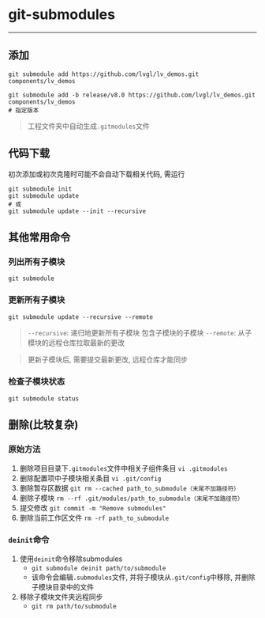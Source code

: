 # git-submodules
----

## 添加

```shell
git submodule add https://github.com/lvgl/lv_demos.git components/lv_demos

git submodule add -b release/v8.0 https://github.com/lvgl/lv_demos.git components/lv_demos
# 指定版本
```
> 工程文件夹中自动生成`.gitmodules`文件

## 代码下载

初次添加或初次克隆时可能不会自动下载相关代码, 需运行
```shell
git submodule init
git submodule update
# 或
git submodule update --init --recursive

```

## 其他常用命令

### 列出所有子模块

```shell
git submodule
```

### 更新所有子模块

```shell
git submodule update --recursive --remote
```
> `--recursive`:   递归地更新所有子模块 包含子模块的子模块
> `--remote`:        从子模块的远程仓库拉取最新的更改

> 更新子模块后, 需要提交最新更改, 远程仓库才能同步

### 检查子模块状态

```shell
git submodule status
```

## 删除(比较复杂)

### 原始方法

1. 删除项目目录下`.gitmodules`文件中相关子组件条目    `vi .gitmodules`
2. 删除配置项中子模块相关条目    `vi .git/config`
3. 删除暂存区数据    `git rm --cached path_to_submodule（末尾不加路径符）`
4. 删除子模块    `rm --rf .git/modules/path_to_submodule（末尾不加路径符）`
5. 提交修改    `git commit -m "Remove submodules"`
6. 删除当前工作区文件    `rm -rf path_to_submodule`

### `deinit`命令

1. 使用`deinit`命令移除submodules
    - `git submodule deinit path/to/submodule`
    - 该命令会编辑`.submodules`文件, 并将子模块从`.git/config`中移除, 并删除子模块目录中的文件
2. 移除子模块文件夹远程同步
    - `git rm path/to/submodule`

